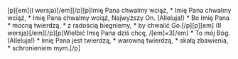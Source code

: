 [p][em](I wersja)[/em][/p][p]Imię Pana chwalmy wciąż, * Imię Pana chwalmy wciąż, * Imię Pana chwalmy wciąż, Najwyższy On. (Alleluja!) * Bo Imię Pana * mocną twierdzą, * z radością biegniemy, * by chwalić Go.[/p][p][em] (II wersja)[/em][/p][p]Wielbić Imię Pana dziś chcę, /[em]×3[/em] * To mój Bóg. (Alleluja!) * Imię Pana jest twierdzą, * warowną twierdzą, * skałą zbawienia, * schronieniem mym.[/p]